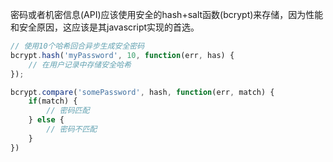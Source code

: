 密码或者机密信息(API)应该使用安全的hash+salt函数(bcrypt)来存储，因为性能和安全原因，这应该是其javascript实现的首选。

```js
// 使用10个哈希回合异步生成安全密码
bcrypt.hash('myPassword', 10, function(err, has) {
	// 在用户记录中存储安全哈希
});

bcrypt.compare('somePassword', hash, function(err, match) {
	if(match) {
		// 密码匹配
	} else {
		// 密码不匹配
	}
})
```